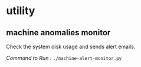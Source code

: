 # utility

## machine anomalies monitor
Check the system disk usage and sends alert emails.

_Command to Run :_ 
`./machine-alert-monitor.py`

